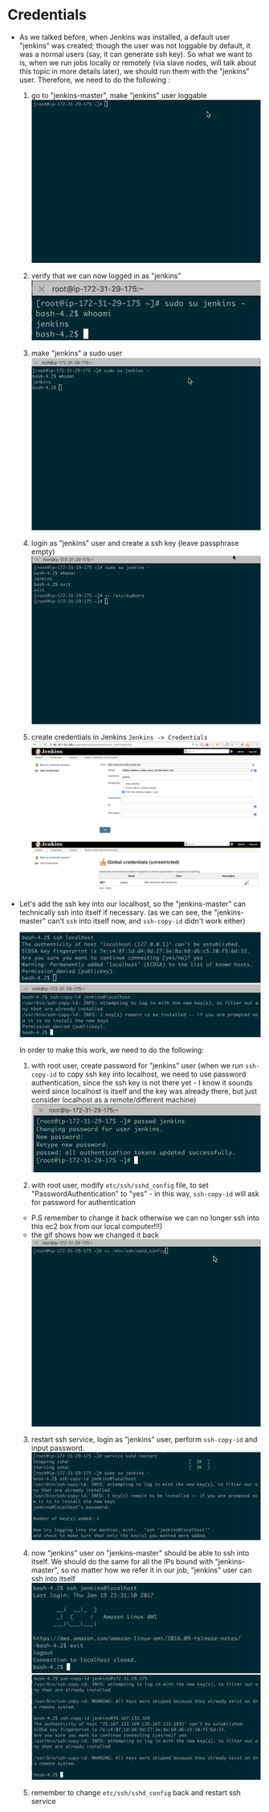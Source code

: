 # Credentials

* As we talked before, when Jenkins was installed, a default user "jenkins" was created; though the user was not loggable by default, it was a normal users (say, it can generate ssh key). So what we want to is, when we run jobs locally or remotely (via slave nodes, will talk about this topic in more details later), we should run them with the "jenkins" user. Therefore, we need to do the following :

  1. go to "jenkins-master", make "jenkins" user loggable
  ![8.gif](/screenshots/8.gif)

  2. verify that we can now logged in as "jenkins"
  ![9.png](/screenshots/9.png)

  3. make "jenkins" a sudo user
  ![10.gif](/screenshots/10.gif)

  4. login as "jenkins" user and create a ssh key (leave passphrase empty)
  ![11.gif](/screenshots/11.gif)

  5. create credentials in Jenkins `Jenkins -> Credentials`
  ![12.png](/screenshots/12.png)
  ![13.png](/screenshots/13.png)

* Let's add the ssh key into our localhost, so the "jenkins-master" can technically ssh into itself if necessary. (as we can see, the "jenkins-master" can't `ssh` into itself now, and `ssh-copy-id` didn't work either)

  ![14.png](/screenshots/14.png)
  ![15.png](/screenshots/15.png)

  In order to make this work, we need to do the following:

  1. with root user, create password for "jenkins" user (when we run `ssh-copy-id` to copy ssh key into localhost, we need to use password authentication, since the ssh key is not there yet - I know it sounds weird since localhost is itself and the key was already there, but just consider localhost as a remote/different machine)
  ![16.png](/screenshots/16.png)

  2. with root user, modify `etc/ssh/sshd_config` file, to set "PasswordAuthentication" to "yes" - in this way, `ssh-copy-id` will ask for password for authentication
    * P.S remember to change it back otherwise we can no longer ssh into this ec2 box from our local computer!!!)
    * the gif shows how we changed it back
  ![17.gif](/screenshots/17.gif)

  3. restart ssh service, login as "jenkins" user, perform `ssh-copy-id` and input password.
  ![18.png](/screenshots/18.png)

  4. now "jenkins" user on "jenkins-master" should be able to ssh into itself. We should do the same for all the IPs bound with "jenkins-master", so no matter how we refer it in our job, "jenkins" user can ssh into itself
  ![19.png](/screenshots/19.png)
  ![20.png](/screenshots/20.png)

  5. remember to change `etc/ssh/sshd_config` back and restart ssh service 
